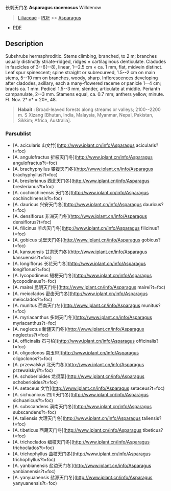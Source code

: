 长刺天门冬 **Asparagus racemosus** Willdenow

> [Liliaceae](http://www.iplant.cn/info/Liliaceae?t=foc) - [PDF](http://www.iplant.cn/foc/pdf/Liliaceae.pdf) >> [Asparagus](http://www.iplant.cn/info/Asparagus?t=foc)
 - [PDF](http://www.iplant.cn/foc/pdf/Asparagus.pdf)

## Description

Subshrubs hermaphroditic. Stems climbing, branched, to 2 m; branches usually distinctly striate-ridged, ridges ± cartilaginous denticulate. Cladodes in fascicles of 3--6(--8), linear, 1--2.5 cm × ca. 1 mm, flat, midvein distinct. Leaf spur spinescent; spine straight or subrecurved, 1.5--2 cm on main stems, 5--10 mm on branches, woody, sharp. Inflorescences developing after cladodes, axillary, each a many-flowered raceme or panicle 1--4 cm; bracts ca. 1 mm. Pedicel 1.5--3 mm, slender, articulate at middle. Perianth campanulate, 2--3 mm. Stamens equal, ca. 0.7 mm; anthers yellow, minute. Fl. Nov. 2* n* = 20*, 48.


> **Habait** : 
> Broad-leaved forests along streams or valleys; 2100--2200 m. S Xizang [Bhutan, India, Malaysia, Myanmar, Nepal, Pakistan, Sikkim; Africa, Australia].

### Parsublist

* [A.  acicularis  山文竹](http://www.iplant.cn/info/Asparagus acicularis?t=foc)
* [A.  angulofractus  折枝天门冬](http://www.iplant.cn/info/Asparagus angulofractus?t=foc)
* [A.  brachyphyllus  攀援天门冬](http://www.iplant.cn/info/Asparagus brachyphyllus?t=foc)
* [A.  breslerianus  西北天门冬](http://www.iplant.cn/info/Asparagus breslerianus?t=foc)
* [A.  cochinchinensis  天门冬](http://www.iplant.cn/info/Asparagus cochinchinensis?t=foc)
* [A.  dauricus  兴安天门冬](http://www.iplant.cn/info/Asparagus dauricus?t=foc)
* [A.  densiflorus  非洲天门冬](http://www.iplant.cn/info/Asparagus densiflorus?t=foc)
* [A.  filicinus  羊齿天门冬](http://www.iplant.cn/info/Asparagus filicinus?t=foc)
* [A.  gobicus  戈壁天门冬](http://www.iplant.cn/info/Asparagus gobicus?t=foc)
* [A.  kansuensis  甘肃天门冬](http://www.iplant.cn/info/Asparagus kansuensis?t=foc)
* [A.  longiflorus  长花天门冬](http://www.iplant.cn/info/Asparagus longiflorus?t=foc)
* [A.  lycopodineus  短梗天门冬](http://www.iplant.cn/info/Asparagus lycopodineus?t=foc)
* [A.  mairei  昆明天门冬](http://www.iplant.cn/info/Asparagus mairei?t=foc)
* [A.  meioclados  密齿天门冬](http://www.iplant.cn/info/Asparagus meioclados?t=foc)
* [A.  munitus  西南天门冬](http://www.iplant.cn/info/Asparagus munitus?t=foc)
* [A.  myriacanthus  多刺天门冬](http://www.iplant.cn/info/Asparagus myriacanthus?t=foc)
* [A.  neglectus  新疆天门冬](http://www.iplant.cn/info/Asparagus neglectus?t=foc)
* [A.  officinalis  石刁柏](http://www.iplant.cn/info/Asparagus officinalis?t=foc)
* [A.  oligoclonos  南玉带](http://www.iplant.cn/info/Asparagus oligoclonos?t=foc)
* [A.  przewalskyi  北天门冬](http://www.iplant.cn/info/Asparagus przewalskyi?t=foc)
* [A.  schoberioides  龙须菜](http://www.iplant.cn/info/Asparagus schoberioides?t=foc)
* [A.  setaceus  文竹](http://www.iplant.cn/info/Asparagus setaceus?t=foc)
* [A.  sichuanicus  四川天门冬](http://www.iplant.cn/info/Asparagus sichuanicus?t=foc)
* [A.  subscandens  滇南天门冬](http://www.iplant.cn/info/Asparagus subscandens?t=foc)
* [A.  taliensis  大理天门冬](http://www.iplant.cn/info/Asparagus taliensis?t=foc)
* [A.  tibeticus  西藏天门冬](http://www.iplant.cn/info/Asparagus tibeticus?t=foc)
* [A.  trichoclados  细枝天门冬](http://www.iplant.cn/info/Asparagus trichoclados?t=foc)
* [A.  trichophyllus  曲枝天门冬](http://www.iplant.cn/info/Asparagus trichophyllus?t=foc)
* [A.  yanbianensis  盐边天门冬](http://www.iplant.cn/info/Asparagus yanbianensis?t=foc)
* [A.  yanyuanensis  盐源天门冬](http://www.iplant.cn/info/Asparagus yanyuanensis?t=foc)
